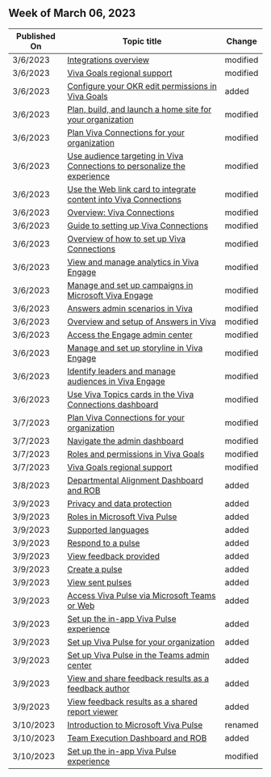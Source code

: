 <!-- This file is generated automatically each week. Changes made to this file will be overwritten.-->



## Week of March 06, 2023


| Published On |Topic title | Change |
|------|------------|--------|
| 3/6/2023 | [Integrations overview](/viva/goals/integrations-overview) | modified |
| 3/6/2023 | [Viva Goals regional support](/viva/goals/viva-goals-language-support) | modified |
| 3/6/2023 | [Configure your OKR edit permissions in Viva Goals](/viva/goals/edit-permissions) | added |
| 3/6/2023 | [Plan, build, and launch a home site for your organization](/viva/connections/home-site-plan) | modified |
| 3/6/2023 | [Plan Viva Connections for your organization](/viva/connections/plan-viva-connections) | modified |
| 3/6/2023 | [Use audience targeting in Viva Connections to personalize the experience](/viva/connections/use-audience-targeting-in-viva-connections) | modified |
| 3/6/2023 | [Use the Web link card to integrate content into Viva Connections](/viva/connections/use-the-link-card) | modified |
| 3/6/2023 | [Overview: Viva Connections](/viva/connections/viva-connections-overview) | modified |
| 3/6/2023 | [Guide to setting up Viva Connections](/viva/connections/viva-connections-setup-guide) | modified |
| 3/6/2023 | [Overview of how to set up Viva Connections](/viva/connections/viva-connections-setup-overview) | modified |
| 3/6/2023 | [View and manage analytics in Viva Engage](/viva/engage/analytics) | modified |
| 3/6/2023 | [Manage and set up campaigns in Microsoft Viva Engage](/viva/engage/campaigns) | modified |
| 3/6/2023 | [Answers admin scenarios in Viva](/viva/engage/eac-answers-admin-scenarios) | modified |
| 3/6/2023 | [Overview and setup of Answers in Viva](/viva/engage/eac-answers-overview-setup) | modified |
| 3/6/2023 | [Access the Engage admin center](/viva/engage/eac-as-access-eac) | modified |
| 3/6/2023 | [Manage and set up storyline in Viva Engage](/viva/engage/eac-storyline) | modified |
| 3/6/2023 | [Identify leaders and manage audiences in Viva Engage](/viva/engage/leadership-identification) | modified |
| 3/6/2023 | [Use Viva Topics cards in the Viva Connections dashboard](/viva/topics/viva-topics-card-viva-connections) | modified |
| 3/7/2023 | [Plan Viva Connections for your organization](/viva/connections/plan-viva-connections) | modified |
| 3/7/2023 | [Navigate the admin dashboard](/viva/goals/navigate-admin-dashboard) | modified |
| 3/7/2023 | [Roles and permissions in Viva Goals](/viva/goals/roles-permissions-in-viva-goals) | modified |
| 3/7/2023 | [Viva Goals regional support](/viva/goals/viva-goals-language-support) | modified |
| 3/8/2023 | [Departmental Alignment Dashboard and ROB](/viva/solutions/department-alignment-dashboard) | added |
| 3/9/2023 | [Privacy and data protection](/viva/pulse/get-started/privacy-and-data-protection) | added |
| 3/9/2023 | [Roles in Microsoft Viva Pulse](/viva/pulse/get-started/roles-in-viva-pulse) | added |
| 3/9/2023 | [Supported languages](/viva/pulse/get-started/supported-languages) | added |
| 3/9/2023 | [Respond to a pulse](/viva/pulse/provide-feedback/respond-to-pulse) | added |
| 3/9/2023 | [View feedback provided](/viva/pulse/provide-feedback/view-feedback-provided) | added |
| 3/9/2023 | [Create a pulse](/viva/pulse/request-feedback/create-pulse) | added |
| 3/9/2023 | [View sent pulses](/viva/pulse/request-feedback/view-sent-pulses) | added |
| 3/9/2023 | [Access Viva Pulse via Microsoft Teams or Web](/viva/pulse/setup-admin-access/access-teams-or-web) | added |
| 3/9/2023 | [Set up the in-app Viva Pulse experience](/viva/pulse/setup-admin-access/set-up-in-app-experience) | added |
| 3/9/2023 | [Set up Viva Pulse for your organization](/viva/pulse/setup-admin-access/set-up-org) | added |
| 3/9/2023 | [Set up Viva Pulse in the Teams admin center](/viva/pulse/setup-admin-access/set-up-teams-admin-center) | added |
| 3/9/2023 | [View and share feedback results as a feedback author](/viva/pulse/view-and-share-feedback-results/view-and-share-feedback-author) | added |
| 3/9/2023 | [View feedback results as a shared report viewer](/viva/pulse/view-and-share-feedback-results/view-and-share-shared-report-viewer) | added |
| 3/10/2023 | [Introduction to Microsoft Viva Pulse](/viva/pulse/introduction-to-viva-pulse) | renamed |
| 3/10/2023 | [Team Execution Dashboard  and ROB](/viva/solutions/team-execution-dashboard) | added |
| 3/10/2023 | [Set up the in-app Viva Pulse experience](/viva/pulse/setup-admin-access/set-up-in-app-experience) | modified |
